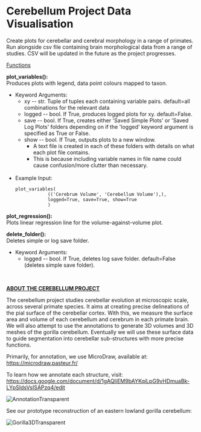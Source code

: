 # Cerebellum Project Data Visualisation
Create plots for cerebellar and cerebral morphology in a range of primates.
Run alongside csv file containing brain morphological data from a range of studies.
CSV will be updated in the future as the project progresses.

<ins>Functions<ins>
    
**plot_variables():**<br>
Produces plots with legend, data point colours mapped to taxon.
- Keyword Arguments:
    - xy -- str. Tuple of tuples each containing variable pairs. default=all combinations for the relevant data
    - logged -- bool. If True, produces logged plots for xy. default=False.
    - save -- bool. If True, creates either 'Saved Simple Plots' or 'Saved Log Plots' folders depending on if the 'logged' keyword argument is specified as True or False. 
    - show -- bool. If True, outputs plots to a new window. 
        - A text file is created in each of these folders with details on what each plot file contains. 
        - This is because including variable names in file name could cause confusion/more clutter than necessary.
<br><br>
- Example Input:
    ```
    plot_variables(
                (('Cerebrum Volume', 'Cerebellum Volume'),),  
                logged=True, save=True, show=True
                )  
    ```

**plot_regression():**<br>
Plots linear regression line for the volume-against-volume plot.


**delete_folder():**<br>
Deletes simple or log save folder.
- Keyword Arguments:
    - logged -- bool. If True, deletes log save folder. default=False (deletes simple save folder).<br>
    

 <br>

**<ins>ABOUT THE CEREBELLUM PROJECT<ins>**

The cerebellum project studies cerebellar evolution at microscopic scale, across several primate species. It aims at creating precise delineations of the pial surface of the cerebellar cortex. With this, we measure the surface area and volume of each cerebellum and cerebrum in each primate brain. We will also attempt to use the annotations to generate 3D volumes and 3D meshes of the gorilla cerebellum. Eventually we will use these surface data to guide segmentation into cerebellar sub-structures with more precise functions.

Primarily, for annotation, we use MicroDraw, available at: https://microdraw.pasteur.fr/

To learn how we annotate each structure, visit: https://docs.google.com/document/d/1gAQIiEM9bAYKqiLpG9vHDmuaBk-LYpSIdsVsISAPzq4/edit

![AnnotationTransparent](https://user-images.githubusercontent.com/73407206/136446208-e2651756-359a-46e8-96cd-c526958828bb.png)

See our prototype reconstruction of an eastern lowland gorilla cerebellum:

![Gorilla3DTransparent](https://user-images.githubusercontent.com/73407206/136446331-42e5afb3-2867-4329-952f-3b5593972e9c.gif)

